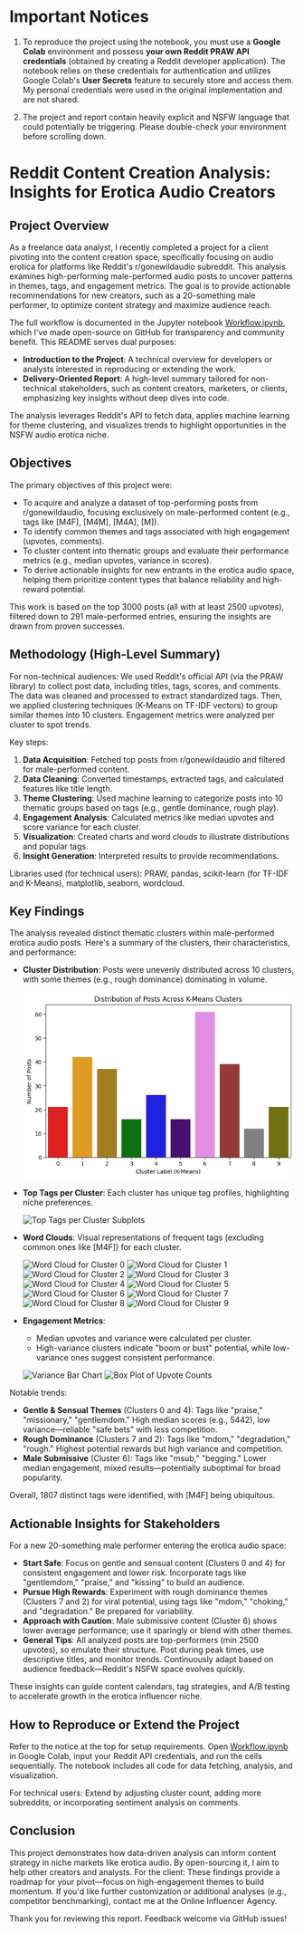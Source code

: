 # Important Notices

1. To reproduce the project using the notebook, you must use a **Google Colab** environment and possess **your own Reddit PRAW API credentials** (obtained by creating a Reddit developer application). The notebook relies on these credentials for authentication and utilizes Google Colab's **User Secrets** feature to securely store and access them. My personal credentials were used in the original implementation and are not shared.

2. The project and report contain heavily explicit and NSFW language that could potentially be triggering. Please double-check your environment before scrolling down.

# Reddit Content Creation Analysis: Insights for Erotica Audio Creators

## Project Overview

As a freelance data analyst, I recently completed a project for a client pivoting into the content creation space, specifically focusing on audio erotica for platforms like Reddit's r/gonewildaudio subreddit. This analysis examines high-performing male-performed audio posts to uncover patterns in themes, tags, and engagement metrics. The goal is to provide actionable recommendations for new creators, such as a 20-something male performer, to optimize content strategy and maximize audience reach.

The full workflow is documented in the Jupyter notebook [Workflow.ipynb](Workflow.ipynb), which I've made open-source on GitHub for transparency and community benefit. This README serves dual purposes:
- **Introduction to the Project**: A technical overview for developers or analysts interested in reproducing or extending the work.
- **Delivery-Oriented Report**: A high-level summary tailored for non-technical stakeholders, such as content creators, marketers, or clients, emphasizing key insights without deep dives into code.

The analysis leverages Reddit's API to fetch data, applies machine learning for theme clustering, and visualizes trends to highlight opportunities in the NSFW audio erotica niche.

## Objectives

The primary objectives of this project were:
- To acquire and analyze a dataset of top-performing posts from r/gonewildaudio, focusing exclusively on male-performed content (e.g., tags like [M4F], [M4M], [M4A], [M]).
- To identify common themes and tags associated with high engagement (upvotes, comments).
- To cluster content into thematic groups and evaluate their performance metrics (e.g., median upvotes, variance in scores).
- To derive actionable insights for new entrants in the erotica audio space, helping them prioritize content types that balance reliability and high-reward potential.

This work is based on the top 3000 posts (all with at least 2500 upvotes), filtered down to 291 male-performed entries, ensuring the insights are drawn from proven successes.

## Methodology (High-Level Summary)

For non-technical audiences: We used Reddit's official API (via the PRAW library) to collect post data, including titles, tags, scores, and comments. The data was cleaned and processed to extract standardized tags. Then, we applied clustering techniques (K-Means on TF-IDF vectors) to group similar themes into 10 clusters. Engagement metrics were analyzed per cluster to spot trends.

Key steps:
1. **Data Acquisition**: Fetched top posts from r/gonewildaudio and filtered for male-performed content.
2. **Data Cleaning**: Converted timestamps, extracted tags, and calculated features like title length.
3. **Theme Clustering**: Used machine learning to categorize posts into 10 thematic groups based on tags (e.g., gentle dominance, rough play).
4. **Engagement Analysis**: Calculated metrics like median upvotes and score variance for each cluster.
5. **Visualization**: Created charts and word clouds to illustrate distributions and popular tags.
6. **Insight Generation**: Interpreted results to provide recommendations.

Libraries used (for technical users): PRAW, pandas, scikit-learn (for TF-IDF and K-Means), matplotlib, seaborn, wordcloud.

## Key Findings

The analysis revealed distinct thematic clusters within male-performed erotica audio posts. Here's a summary of the clusters, their characteristics, and performance:

- **Cluster Distribution**: Posts were unevenly distributed across 10 clusters, with some themes (e.g., rough dominance) dominating in volume.
  
  ![Cluster Distribution Bar Chart](https://github.com/zeptabot/Reddit-Content-Creation-Analysis/blob/main/images/download%20(3).png)

- **Top Tags per Cluster**: Each cluster has unique tag profiles, highlighting niche preferences.
  
  ![Top Tags per Cluster Subplots](images/top_tags_per_cluster.png)

- **Word Clouds**: Visual representations of frequent tags (excluding common ones like [M4F]) for each cluster.
  
  ![Word Cloud for Cluster 0](images/wordcloud_cluster_0.png)
  ![Word Cloud for Cluster 1](images/wordcloud_cluster_1.png)
  ![Word Cloud for Cluster 2](images/wordcloud_cluster_2.png)
  ![Word Cloud for Cluster 3](images/wordcloud_cluster_3.png)
  ![Word Cloud for Cluster 4](images/wordcloud_cluster_4.png)
  ![Word Cloud for Cluster 5](images/wordcloud_cluster_5.png)
  ![Word Cloud for Cluster 6](images/wordcloud_cluster_6.png)
  ![Word Cloud for Cluster 7](images/wordcloud_cluster_7.png)
  ![Word Cloud for Cluster 8](images/wordcloud_cluster_8.png)
  ![Word Cloud for Cluster 9](images/wordcloud_cluster_9.png)

- **Engagement Metrics**:
  - Median upvotes and variance were calculated per cluster.
  - High-variance clusters indicate "boom or bust" potential, while low-variance ones suggest consistent performance.
  
  ![Variance Bar Chart](images/variance_per_cluster.png)
  ![Box Plot of Upvote Counts](images/boxplot_upvotes.png)

Notable trends:
- **Gentle & Sensual Themes** (Clusters 0 and 4): Tags like "praise," "missionary," "gentlemdom." High median scores (e.g., 5442), low variance—reliable "safe bets" with less competition.
- **Rough Dominance** (Clusters 7 and 2): Tags like "mdom," "degradation," "rough." Highest potential rewards but high variance and competition.
- **Male Submissive** (Cluster 6): Tags like "msub," "begging." Lower median engagement, mixed results—potentially suboptimal for broad popularity.

Overall, 1807 distinct tags were identified, with [M4F] being ubiquitous.

## Actionable Insights for Stakeholders

For a new 20-something male performer entering the erotica audio space:
- **Start Safe**: Focus on gentle and sensual content (Clusters 0 and 4) for consistent engagement and lower risk. Incorporate tags like "gentlemdom," "praise," and "kissing" to build an audience.
- **Pursue High Rewards**: Experiment with rough dominance themes (Clusters 7 and 2) for viral potential, using tags like "mdom," "choking," and "degradation." Be prepared for variability.
- **Approach with Caution**: Male submissive content (Cluster 6) shows lower average performance; use it sparingly or blend with other themes.
- **General Tips**: All analyzed posts are top-performers (min 2500 upvotes), so emulate their structure. Post during peak times, use descriptive titles, and monitor trends. Continuously adapt based on audience feedback—Reddit's NSFW space evolves quickly.

These insights can guide content calendars, tag strategies, and A/B testing to accelerate growth in the erotica influencer niche.

## How to Reproduce or Extend the Project

Refer to the notice at the top for setup requirements. Open [Workflow.ipynb](Workflow.ipynb) in Google Colab, input your Reddit API credentials, and run the cells sequentially. The notebook includes all code for data fetching, analysis, and visualization.

For technical users: Extend by adjusting cluster count, adding more subreddits, or incorporating sentiment analysis on comments.

## Conclusion

This project demonstrates how data-driven analysis can inform content strategy in niche markets like erotica audio. By open-sourcing it, I aim to help other creators and analysts. For the client: These findings provide a roadmap for your pivot—focus on high-engagement themes to build momentum. If you'd like further customization or additional analyses (e.g., competitor benchmarking), contact me at the Online Influencer Agency.

Thank you for reviewing this report. Feedback welcome via GitHub issues!
